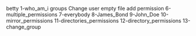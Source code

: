 betty 1-who_am_i groups Change user empty file add permission 6-multiple_permissions 7-everybody 8-James_Bond 9-John_Doe
10-mirror_permissions
 11-directories_permissions
12-directory_permissions
13-change_group
